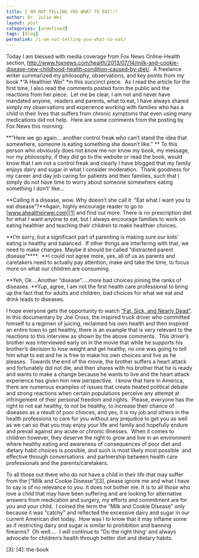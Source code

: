 ```yaml
---
title: I AM NOT TELLING YOU WHAT TO EAT!!!
author: Dr. Julie Wei
layout: post
categories: [undefined]
tags: [blog]
permalink: /i-am-not-telling-you-what-to-eat/
---
```

Today I am blessed with media coverage from Fox News Online-Health section, <http://www.foxnews.com/health/2013/07/14/milk-and-cookie-disease-new-childhood-health-condition-caused-by-diet/>.  A freelance writer summarized my philosophy, observations, and key points from my book *“A Healthier Wei” *in this succinct piece.  As I read the article for the first time, I also read the comments posted form the public and the reactions from her piece.  Let me be clear, I am not and never have mandated anyone,  readers and parents, what to eat, I have always shared simply my observations and experience working with families who has a child in their lives that suffers from chronic symptoms that even using many medications did not help.  Here are some comments from the posting by Fox News this morning:

**“Here we go again&#8230; another control freak who can&#8217;t stand the idea that somewhere, someone is eating something she doesn&#8217;t like.” ** To this person who obviously does not know me nor know my book, my message, nor my philosophy, if they did go to the website or read the book, would know that I am not a control freak and clearly I have blogged that my family enjoys dairy and sugar in what I consider moderation.  Thank goodness for my career and day job caring for patients and their families, such that I simply do not have time to worry about someone somewhere eating something I don’t’ like…

**Calling it a disease, wow. Why doesn&#8217;t she call it  &#8220;Eat what I want you to eat disease&#8221;?**Again, highly encourage reader to go to [www.ahealtheirwei.com][1] and find out more. There is no prescription diet for what I want anyone to eat, but I always encourage families to work on eating healthier and teaching their children to make healthier choices.

**I&#8217;m sorry, but a significant part of parenting is making sure our kids&#8217; eating is healthy and balanced.  If other things are interfering with that, we need to make changes. Maybe it should be called &#8220;distracted parent disease&#8221;****.  **I could not agree more, yes, all of us as parents and caretakers need to actually pay attention, make and take the time, to focus more on what our children are consuming.

**Yeh, Ok&#8230;.Another &#8220;disease&#8221;&#8230;..more bad choices joining the ranks of diseases. **Yup, agree, I am not the first health care professional to bring up the fact that for adults and children, bad choices for what we eat and drink leads to diseases.

I hope everyone gets the opportunity to watch [“Fat, Sick, and Nearly Dead”][2].  In this documentary by Joe Cross, the inspired truck driver who committed himself to a regimen of juicing, reclaimed his own health and then inspired an entire town to get healthy, there is an example that is very relevant to the reactions to this interview as shown by the above comments.  This driver’s brother was interviewed early on in the movie that while he supports his brother’s decision to lose weight and get healthy, no one was going to tell him what to eat and he is free to make his own choices and live as he pleases.  Towards the end of the movie, the brother suffers a heart attack and fortunately did not die, and then shares with his brother that he is ready and wants to make a change because he wants to live and the heart attack experience has given him new perspective.  I know that here in America, there are numerous examples of issues that create heated political debate and strong reactions when certain populations perceive any attempt at infringement of their personal freedom and rights.  Please, everyone has the right to not eat healthy, to not be healthy, to increase their chance of diseases as a result of poor choices, and yes, it is my job and others in the health professions to care for you without any prejudice to get you as well as we can so that you may enjoy your life and family and hopefully endure and prevail against any acute or chronic illnesses.  When it comes to children however, they deserve the right to grow and live in an environment where healthy eating and awareness of consequences of poor diet and dietary habit choices is possible, and such is most likely most possible  and effective through conversations  and partnership between health care professionals and the parents/caretakers.

To all those out there who do not have a child in their life that may suffer from the [“Milk and Cookie Disease”][3], please ignore me and what I have to say is of no relevance to you. It does not bother me. It is to all those who love a child that may have been suffering and are looking for alternative answers from medication and surgery, my efforts and commitment are for you and your child.  I coined the term the “Milk and Cookie Disease” only because it was “catchy” and reflected the excessive dairy and sugar in our current American diet today.  How was I to know that it may inflame some as if restricting dairy and sugar is similar to prohibition and banning firearms?  Oh well….  I will continue to “Do the right thing’ and always advocate for children’s health through better diet and dietary habits.


 [1]: http://www.ahealtheirwei.com/
 [2]: http://www.fatsickandnearlydead.com/
 [3]:
 [4]: the-book